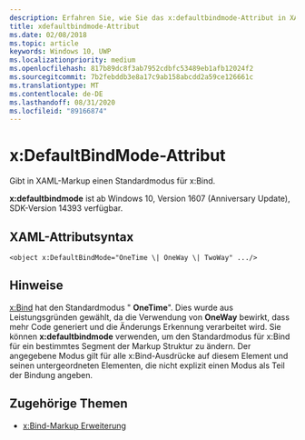 ```yaml
---
description: Erfahren Sie, wie Sie das x:defaultbindmode-Attribut in XAML-Markup verwenden, um einen anderen Standardmodus für x:Bind als "OneTime" anzugeben.
title: xdefaultbindmode-Attribut
ms.date: 02/08/2018
ms.topic: article
keywords: Windows 10, UWP
ms.localizationpriority: medium
ms.openlocfilehash: 817b89dc8f3ab7952cdbfc53489eb1afb12024f2
ms.sourcegitcommit: 7b2febddb3e8a17c9ab158abcdd2a59ce126661c
ms.translationtype: MT
ms.contentlocale: de-DE
ms.lasthandoff: 08/31/2020
ms.locfileid: "89166874"
---
```

# <a name="xdefaultbindmode-attribute"></a>x:DefaultBindMode-Attribut

Gibt in XAML-Markup einen Standardmodus für x:Bind.

**x:defaultbindmode** ist ab Windows 10, Version 1607 (Anniversary Update), SDK-Version 14393 verfügbar.

## <a name="xaml-attribute-usage"></a>XAML-Attributsyntax

``` syntax
<object x:DefaultBindMode="OneTime \| OneWay \| TwoWay" .../>
```

## <a name="remarks"></a>Hinweise

[x:Bind](x-bind-markup-extension.md) hat den Standardmodus " **OneTime**". Dies wurde aus Leistungsgründen gewählt, da die Verwendung von **OneWay** bewirkt, dass mehr Code generiert und die Änderungs Erkennung verarbeitet wird. Sie können **x:defaultbindmode** verwenden, um den Standardmodus für x:Bind für ein bestimmtes Segment der Markup Struktur zu ändern. Der angegebene Modus gilt für alle x:Bind-Ausdrücke auf diesem Element und seinen untergeordneten Elementen, die nicht explizit einen Modus als Teil der Bindung angeben.

## <a name="related-topics"></a>Zugehörige Themen

* [x:Bind-Markup Erweiterung](x-bind-markup-extension.md)
